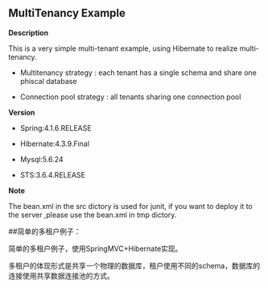 ## MultiTenancy Example

**Description**

This is a very simple multi-tenant example, using Hibernate to realize multi-tenancy.

- Multitenancy strategy : each tenant has a single schema and share one phiscal database

- Connection pool strategy : all tenants sharing one connection pool 

**Version**

- Spring:4.1.6.RELEASE

- Hibernate:4.3.9.Final

- Mysql:5.6.24

- STS:3.6.4.RELEASE

**Note**

The bean.xml in the src dictory is used for junit, if you want to deploy it to the server ,please use the bean.xml in tmp dictory.


##简单的多租户例子：

简单的多租户例子，使用SpringMVC+Hibernate实现。

多租户的体现形式是共享一个物理的数据库，租户使用不同的schema，数据库的连接使用共享数据连接池的方式。
